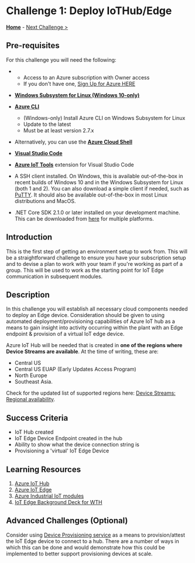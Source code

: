 # Challenge 1: Deploy IoTHub/Edge

**[Home](../README.md)** - [Next Challenge >](./Challenge-02.md)

## Pre-requisites
For this challenge you will need the following:

- - Access to an Azure subscription with Owner access
  - If you don't have one, [Sign Up for Azure HERE](https://azure.microsoft.com/en-us/free/)
- [**Windows Subsystem for Linux (Windows 10-only)**](https://docs.microsoft.com/en-us/windows/wsl/install-win10)
- [**Azure CLI**](https://docs.microsoft.com/en-us/cli/azure/install-azure-cli)
  - (Windows-only) Install Azure CLI on Windows Subsystem for Linux
  - Update to the latest
  - Must be at least version 2.7.x
- Alternatively, you can use the [**Azure Cloud Shell**](https://shell.azure.com/)
- [**Visual Studio Code**](https://code.visualstudio.com/)
- [**Azure IoT Tools**](https://marketplace.visualstudio.com/items?itemName=vsciot-vscode.azure-iot-tools) extension for Visual Studio Code

- A SSH client installed. On Windows, this is available out-of-the-box in recent builds of Windows 10 and in the Windows Subsystem for Linux (both 1 and 2). You can also download a simple client if needed, such as [PuTTY](https://www.putty.org/). It should also be available out-of-the-box in most Linux distributions and MacOS.

- .NET Core SDK 2.1.0 or later installed on your development machine. This can be downloaded from [here](https://www.microsoft.com/net/download/all) for multiple platforms.


## Introduction
 This is the first step of getting an environment setup to work from. This will be a straightforward challenge to ensure you have your subscription setup and to devise a plan to work with your team if you're working as part of a group. This will be used to work as the starting point for IoT Edge communication in subsequent modules.

## Description
In this challenge you will establish all necessary cloud components needed to deploy an Edge device. Consideration should be given to using automated deployment/provisioning capabilities of Azure IoT hub as a means to gain insight into activity occurring within the plant with an Edge endpoint & provision of a virtual IoT edge device.

Azure IoT Hub will be needed that is created in **one of the regions where Device Streams are available**. At the time of writing, these are:
  - Central US
  - Central US EUAP (Early Updates Access Program)
  - North Europe
  - Southeast Asia.

Check for the updated list of supported regions here: [Device Streams: Regional availability](https://docs.microsoft.com/en-us/azure/iot-hub/iot-hub-device-streams-overview#regional-availability).

## Success Criteria
  - IoT Hub created
  - IoT Edge Device Endpoint created in the hub
  - Ability to show what the device connection string is
  - Provisioning a 'virtual' IoT Edge Device

## Learning Resources
1. [Azure IoT Hub](https://docs.microsoft.com/en-us/azure/iot-hub/)
1. [Azure IoT Edge](https://docs.microsoft.com/en-us/azure/iot-edge/about-iot-edge?view=iotedge-2018-06)
1. [Azure Industrial IoT modules](https://azure.github.io/Industrial-IoT/)
1. [IoT Edge Background Deck for WTH](../Coach/Presentations/IoTHub_Edge.pptx?raw=true)


## Advanced Challenges (Optional)
Consider using [Device Provisioning service](https://docs.microsoft.com/en-us/azure/iot-dps/) as a means to provision/attest the IoT Edge device to connect to a hub.  There are a number of ways in which this can be done and would demonstrate how this could be implemented to better support provisioning devices at scale.
